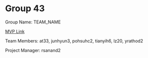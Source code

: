 # Group 43
Group Name: TEAM_NAME

[MVP Link](https://docs.google.com/document/d/1lMnlTkglzwnNsjSTJQsTue4xgrn5q6FmXao2WsGmVUc/edit?usp=sharing)

Team Members: at33, junhyun3, pohsuhc2, tianyih6, lz20, yrathod2

Project Manager: rsanand2

